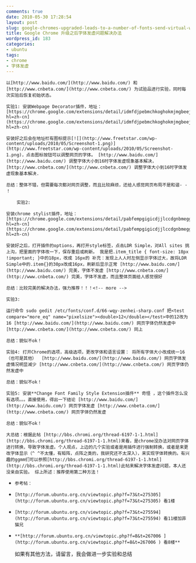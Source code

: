 ```yaml
---
comments: true
date: 2010-05-30 17:28:54
layout: post
slug: google-chromes-upgraded-leads-to-a-number-of-fonts-send-virtual-web-solutions
title: Google Chrome 升级之后字体发虚问题解决办法
wordpress_id: 183
categories:
- ubuntu
tags:
- chrome
- 字体发虚
---
```



	以[http://www.baidu.com/](http://www.baidu.com/) 和[http://www.cnbeta.com/](http://www.cnbeta.com/) 为试验品进行实验，同时每次实验后恢复初始状态。





> 
	实验1: 安装Webpage Decorator插件，地址： [https://chrome.google.com/extensions/detail/idmfdjpebmchkoghokmjmgbeejhfjncc?hl=zh-cn](https://chrome.google.com/extensions/detail/idmfdjpebmchkoghokmjmgbeejhfjncc?hl=zh-cn) 





> 
	安装好之后会在地址栏有图标提示[![](http://www.freetstar.com/wp-content/uploads/2010/05/Screenshot-1.png)](http://www.freetstar.com/wp-content/uploads/2010/05/Screenshot-1.png)，点击图标按钮可以调整网页的字体。 [http://www.baidu.com/](http://www.baidu.com/) 调整字体大小到16时字体发虚现象基本解决， [http://www.cnbeta.com/](http://www.cnbeta.com/) 调整字体大小到16时字体发虚现象基本解决.





> 
	总结：整体不错，但需要每次都对网页调整，而且比较麻烦，还给人感觉网页布局不是和谐- - ！





> 
	
> 
> 
		实验2:
	
> 
> 
	安装chrome stylist插件，地址： [https://chrome.google.com/extensions/detail/pabfempgigicdjjlccdgnbmeggkbjdhd?hl=zh-cn](https://chrome.google.com/extensions/detail/pabfempgigicdjjlccdgnbmeggkbjdhd?hl=zh-cn) 





> 
	安装好之后，打开插件的options，再打开style标签，点击LDR Simple，对All sites 挑上沟，把里面的字体改一下，保存重启或刷新。 我是把.item_title { font-size: 18px !important; }中的18px，改成 16px的 补充：发现上人人时左侧显示字体过大，故将LDR Simple中的.item{}的30px改成16px，刷新后显示正常 [http://www.baidu.com/](http://www.baidu.com/) 完美，字体不发虚 [http://www.cnbeta.com/](http://www.cnbeta.com/) 完美，字体不发虚，而且整体页面给人感觉很好





> 
	总结：比较完美的解决办法，强力推荐！！！<!-- more -->





> 
	实验3: 





> 
	运行命令﻿ sudo gedit /etc/fonts/conf.d/66-wqy-zenhei-sharp.conf 把<test compare="more_eq" name="pixelsize"><double>12</double></test>中的12改为16 [http://www.baidu.com/](http://www.baidu.com/) 网页字体仍然发虚中 [http://www.cnbeta.com/](http://www.cnbeta.com/) 同上





> 
	总结：貌似不ok！





> 
	实验4: 打开Chrome的选项，高级选项，更改字体和语言设置： 将所有字体大小改成统一16（也可是其他） ﻿﻿ [http://www.baidu.com/](http://www.baidu.com/) 网页字体发虚情况明显减少 [http://www.cnbeta.com/](http://www.cnbeta.com/) 网页字体仍然发虚中 





> 
	总结：貌似不ok！





> 
	﻿实验5: 安装**Change Font Family Style Extension插件** 奇怪 ，这个插件怎么没有选项。。。直接使用，得出一下结论 [http://www.baidu.com/](http://www.baidu.com/) 网页字体发虚 [http://www.cnbeta.com/](http://www.cnbeta.com/) 网页字体仍然发虚 





> 
	总结：貌似不ok！





> 
	大总结：根据此帖 [http://bbs.chromi.org/thread-6197-1-1.html](http://bbs.chromi.org/thread-6197-1-1.html)来看，是chrome没办法对网页字体进行转换，导致字体发虚。个人观点，上边的几个实验或者是用插件进行强制转换，或者是来更改字体显示（^ ^不太懂，有矩阵，点阵之类的，我研究还不太深入），来实现字体转换的。有兴趣的ggmm们可以参照[http://bbs.chromi.org/thread-6197-1-1.html](http://bbs.chromi.org/thread-6197-1-1.html)此帖来解决字体发虚问题，本人还没亲自实验。 综上所述：推荐使用第二种方法！






	
  * 
		参考帖：
	

	
  * 
		[http://forum.ubuntu.org.cn/viewtopic.php?f=73&t=275305](http://forum.ubuntu.org.cn/viewtopic.php?f=73&t=275305) 看1楼
	

	
  * 
		[http://forum.ubuntu.org.cn/viewtopic.php?f=73&t=275594](http://forum.ubuntu.org.cn/viewtopic.php?f=73&t=275594) 看11楼加菲猫兄
	

	
  * 
		**[http://forum.ubuntu.org.cn/viewtopic.php?f=8&t=267006 ](http://forum.ubuntu.org.cn/viewtopic.php?f=8&t=267006 ) 看8楼**
	





	如果有其他方法，请留言，我会做进一步实验和总结




